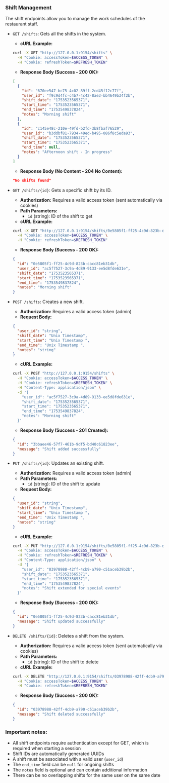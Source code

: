 ### Shift Management

The shift endpoints allow you to manage the work schedules of the restaurant staff.

- `GET /shifts`: Gets all the shifts in the system.
  - **cURL Example:**
  ```bash
  curl -X GET "http://127.0.0.1:9154/shifts" \
    -H "Cookie: accessToken=$ACCESS_TOKEN" \
    -H "Cookie: refreshToken=$REFRESH_TOKEN" 
  ```
  - **Response Body (Success - 200 OK):**
  ```json
  [
    {
      "id": "670ee547-bc75-4c02-89ff-2cd45f12c77f",
      "user_id": "f9c9d4fc-c4b7-4c42-8ae3-bb4649b34f2b",
      "shift_date": "1753523565371",
      "start_time": "1753523565371",
      "end_time": "1753549837824",
      "notes": "Morning shift"
    },
    {
      "id": "c145e48c-210e-49fd-b2fd-3b8fbaf76529",
      "user_id": "b3ddbf81-7934-49ed-b495-086f8c5eda93",
      "shift_date": "1753523565371",
      "start_time": "1753523565371",
      "end_time": null,
      "notes": "Afternoon shift - In progress"
    }
  ]
  ```
  - **Response Body (No Content - 204 No Content):**
  ```json
  "No shifts found"
  ```

- `GET /shifts/{id}`: Gets a specific shift by its ID.
  - **Authorization:** Requires a valid access token (sent automatically via cookies)
  - **Path Parameters:**
    - `id` (string): ID of the shift to get
  - **cURL Example:**
  ```bash
  curl -X GET "http://127.0.0.1:9154/shifts/0e5805f1-ff25-4c9d-823b-cacc81eb31db" \
    -H "Cookie: accessToken=$ACCESS_TOKEN" \
    -H "Cookie: refreshToken=$REFRESH_TOKEN"
  ```
  - **Response Body (Success - 200 OK):**
  ```json
  {
    "id": "0e5805f1-ff25-4c9d-823b-cacc81eb31db",
    "user_id": "ac5f7527-3c9a-4d89-9133-ee5d8fde631e",
    "shift_date": "1753523565371",
    "start_time": "1753523565371",
    "end_time": "1753549837824",
    "notes": "Morning shift"
  }
  ```

- `POST /shifts`: Creates a new shift.
  - **Authorization:** Requires a valid access token (admin)
  - **Request Body:**
  ```json
  {
    "user_id": "string",
    "shift_date": "Unix Timestamp",
    "start_time": "Unix Timestamp ",
    "end_time": "Unix Timestamp ",
    "notes": "string"
  }
  ```
  - **cURL Example:**
  ```bash
  curl -X POST "http://127.0.0.1:9154/shifts" \
    -H "Cookie: accessToken=$ACCESS_TOKEN" \
    -H "Cookie: refreshToken=$REFRESH_TOKEN" \
    -H "Content-Type: application/json" \
    -d '{
      "user_id": "ac5f7527-3c9a-4d89-9133-ee5d8fde631e",
      "shift_date": "1753523565371",
      "start_time": "1753523565371",
      "end_time": "1753549837824",
      "notes": "Morning shift"
    }'
  ```
  - **Response Body (Success - 201 Created):**
  ```json
  {
    "id": "3bbaee46-57f7-461b-9df5-bd40c61823ee",
    "message": "Shift added successfully"
  }
  ```

- `PUT /shifts/{id}`: Updates an existing shift.
  - **Authorization:** Requires a valid access token (admin)
  - **Path Parameters:**
    - `id` (string): ID of the shift to update
  - **Request Body:**
  ```json
  {
    "user_id": "string",
    "shift_date": "Unix Timestamp",
    "start_time": "Unix Timestamp ",
    "end_time": "Unix Timestamp ",
    "notes": "string"
  }
  ```
  - **cURL Example:**
  ```bash
  curl -X PUT "http://127.0.0.1:9154/shifts/0e5805f1-ff25-4c9d-823b-cacc81eb31db" \
    -H "Cookie: accessToken=$ACCESS_TOKEN" \
    -H "Cookie: refreshToken=$REFRESH_TOKEN" \
    -H "Content-Type: application/json" \
    -d '{
      "user_id": "03978988-42ff-4cb9-a790-c51aceb39b2b",
      "shift_date": "1753523565371",
      "start_time": "1753523565371",
      "end_time": "1753549837824",
      "notes": "Shift extended for special events"
    }'
  ```
  - **Response Body (Success - 200 OK):**
  ```json
  {
    "id": "0e5805f1-ff25-4c9d-823b-cacc81eb31db",
    "message": "Shift updated successfully"
  }
  ```

- `DELETE /shifts/{id}`: Deletes a shift from the system.
  - **Authorization:** Requires a valid access token (sent automatically via cookies)
  - **Path Parameters:**
    - `id` (string): ID of the shift to delete
  - **cURL Example:**
  ```bash
  curl -X DELETE "http://127.0.0.1:9154/shifts/03978988-42ff-4cb9-a790-c51aceb39b2b" \
    -H "Cookie: accessToken=$ACCESS_TOKEN" \
    -H "Cookie: refreshToken=$REFRESH_TOKEN" 
  ```
  - **Response Body (Success - 200 OK):**
  ```json
  {
    "id": "03978988-42ff-4cb9-a790-c51aceb39b2b",
    "message": "Shift deleted successfully"
  }
  ```

### Important notes:
- All shift endpoints require authentication except for GET, which is required when starting a session
- Shift IDs are automatically generated UUIDs
- A shift must be associated with a valid user (`user_id`)
- The `end_time` field can be `null` for ongoing shifts
- The `notes` field is optional and can contain additional information
- There can be no overlapping shifts for the same user on the same date
